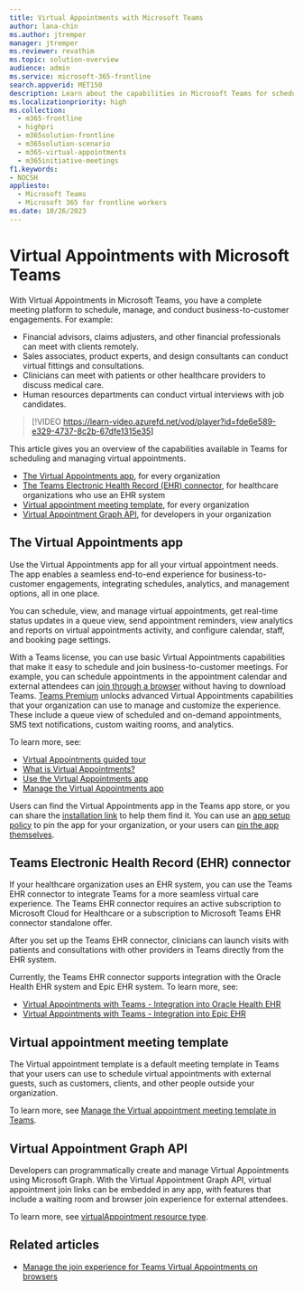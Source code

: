 ```yaml
---
title: Virtual Appointments with Microsoft Teams
author: lana-chin
ms.author: jtremper
manager: jtremper
ms.reviewer: revathim
ms.topic: solution-overview
audience: admin
ms.service: microsoft-365-frontline
search.appverid: MET150
description: Learn about the capabilities in Microsoft Teams for scheduling and managing virtual appointments.
ms.localizationpriority: high
ms.collection: 
  - m365-frontline
  - highpri
  - m365solution-frontline
  - m365solution-scenario
  - m365-virtual-appointments 
  - m365initiative-meetings
f1.keywords:
- NOCSH
appliesto: 
  - Microsoft Teams
  - Microsoft 365 for frontline workers
ms.date: 10/26/2023
---
```


# Virtual Appointments with Microsoft Teams

With Virtual Appointments in Microsoft Teams, you have a complete meeting platform to schedule, manage, and conduct business-to-customer engagements. For example:

- Financial advisors, claims adjusters, and other financial professionals can meet with clients remotely.
- Sales associates, product experts, and design consultants can conduct virtual fittings and consultations.
- Clinicians can meet with patients or other healthcare providers to discuss medical care.
- Human resources departments can conduct virtual interviews with job candidates.

> [!VIDEO https://learn-video.azurefd.net/vod/player?id=fde6e589-e329-4737-8c2b-67dfe1315e35]

This article gives you an overview of the capabilities available in Teams for scheduling and managing virtual appointments.

- [The Virtual Appointments app](#the-virtual-appointments-app), for every organization
- [The Teams Electronic Health Record (EHR) connector](#teams-electronic-health-record-ehr-connector), for healthcare organizations who use an EHR system
- [Virtual appointment meeting template](#virtual-appointment-meeting-template), for every organization
- [Virtual Appointment Graph API](#virtual-appointment-graph-api), for developers in your organization

## The Virtual Appointments app

Use the Virtual Appointments app for all your virtual appointment needs. The app enables a seamless end-to-end experience for business-to-customer engagements, integrating schedules, analytics, and management options, all in one place.

You can schedule, view, and manage virtual appointments, get real-time status updates in a queue view, send appointment reminders, view analytics and reports on virtual appointments activity, and configure calendar, staff, and booking page settings.

With a Teams license, you can use basic Virtual Appointments capabilities that make it easy to schedule and join business-to-customer meetings. For example, you can schedule appointments in the appointment calendar and external attendees can [join through a browser](browser-join.md) without having to download Teams. [Teams Premium](/microsoftteams/teams-add-on-licensing/licensing-enhance-teams) unlocks advanced Virtual Appointments capabilities that your organization can use to manage and customize the experience. These include a queue view of scheduled and on-demand appointments, SMS text notifications, custom waiting rooms, and analytics.

To learn more, see:

- [Virtual Appointments guided tour](https://guidedtour.microsoft.com/guidedtour/industry-longform/virtual-appointments/1/1)
- [What is Virtual Appointments?](https://support.microsoft.com/topic/22df0079-e6d9-4225-bc65-22747fb2cb5f)
- [Use the Virtual Appointments app](virtual-appointments-app.md)
- [Manage the Virtual Appointments app](/microsoftteams/manage-virtual-appointments-app?bc=/microsoft-365/frontline/breadcrumb/toc.json&toc=/microsoft-365/frontline/toc.json)

Users can find the Virtual Appointments app in the Teams app store, or you can share the [installation link](https://teams.microsoft.com/l/app/6e106207-4565-4312-b3ea-bbe9b3ed0a02?source=app-details-dialog) to help them find it. You can use an [app setup policy](/microsoftteams/teams-app-setup-policies) to pin the app for your organization, or your users can [pin the app themselves](https://support.microsoft.com/office/pin-an-app-for-easy-access-3045fd44-6604-4ba7-8ecc-1c0d525e89ec).

## Teams Electronic Health Record (EHR) connector

If your healthcare organization uses an EHR system, you can use the Teams EHR connector to integrate Teams for a more seamless virtual care experience. The Teams EHR connector requires an active subscription to Microsoft Cloud for Healthcare or a subscription to Microsoft Teams EHR connector standalone offer.

After you set up the Teams EHR connector, clinicians can launch visits with patients and consultations with other providers in Teams directly from the EHR system.

Currently, the Teams EHR connector supports integration with the Oracle Health EHR system and Epic EHR system. To learn more, see:

- [Virtual Appointments with Teams - Integration into Oracle Health EHR](ehr-admin-oracle-health.md)
- [Virtual Appointments with Teams - Integration into Epic EHR](ehr-admin-epic.md)

## Virtual appointment meeting template

The Virtual appointment template is a default meeting template in Teams that your users can use to schedule virtual appointments with external guests, such as customers, clients, and other people outside your organization.

To learn more, see [Manage the Virtual appointment meeting template in Teams](/microsoftteams/virtual-appointment-meeting-template).

## Virtual Appointment Graph API

Developers can programmatically create and manage Virtual Appointments using Microsoft Graph. With the Virtual Appointment Graph API, virtual appointment join links can be embedded in any app, with features that include a waiting room and browser join experience for external attendees.

To learn more, see [virtualAppointment resource type](/graph/api/resources/virtualappointment?view=graph-rest-beta).

## Related articles

- [Manage the join experience for Teams Virtual Appointments on browsers](browser-join.md)
